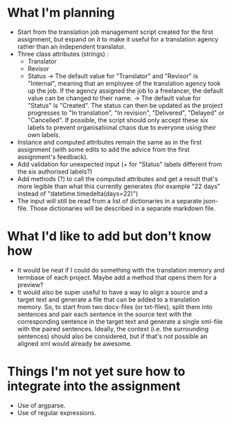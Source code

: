 # What I'm planning

- Start from the translation job management script created for the first assignment, but expand on it to make it useful for a translation agency rather than an independent translator.
- Three class attributes (strings) :
    - Translator
    - Revisor
    - Status
    -> The default value for "Translator" and "Revisor" is "Internal", meaning that an employee of the translation agency took up the job. If the agency assigned the job to a freelancer, the default value can be changed to their name.
    -> The default value for "Status" is "Created". The status can then be updated as the project progresses to "In translation", "In revision", "Delivered", "Delayed" or "Cancelled". If possible, the script should only accept these six labels to prevent organisational chaos due to everyone using their own labels.
- Instance and computed attributes remain the same as in the first assignment (with some edits to add the advice from the first assignment's feedback).
- Add validation for unexpected input (+ for "Status" labels different from the six authorised labels?)
- Add methods (?) to call the computed attributes and get a result that's more legible than what this currently generates (for example "22 days" instead of "datetime.timedelta(days=22)")
- The input will still be read from a list of dictionaries in a separate json-file. Those dictionaries will be described in a separate markdown file.

# What I'd like to add but don't know how

- It would be neat if I could do something with the translation memory and termbase of each project. Maybe add a method that opens them for a preview?
- It would also be super useful to have a way to align a source and a target text and generate a file that can be added to a translation memory. So, to start from two docx-files (or txt-files), split them into sentences and pair each sentence in the source text with the corresponding sentence in the target text and generate a single xml-file with the paired sentences. Ideally, the context (i.e. the surrounding sentences) should also be considered, but if that's not possible an aligned xml would already be awesome.

# Things I'm not yet sure how to integrate into the assignment

- Use of argparse.
- Use of regular expressions.